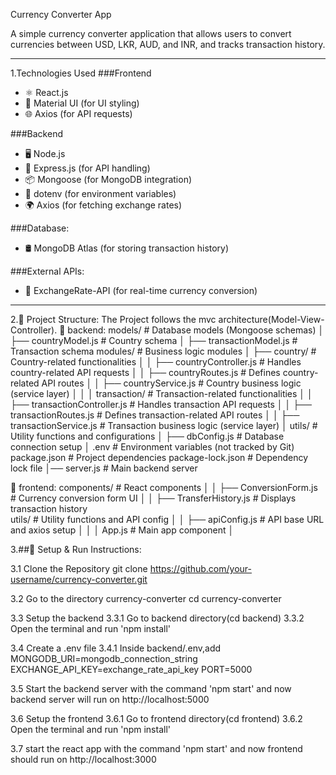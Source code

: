 Currency Converter App  

A simple currency converter application that allows users to convert currencies between USD, LKR, AUD, and INR, and tracks transaction history.

---

1.Technologies Used
###Frontend
- ⚛️ React.js
- 🎨 Material UI (for UI styling)
- 🌐 Axios (for API requests)

###Backend
- 🖥️ Node.js
- 🚀 Express.js (for API handling)
- 📦 Mongoose (for MongoDB integration)
- 🔐 dotenv (for environment variables)
- 🌍 Axios (for fetching exchange rates)

###Database:
- 🛢 MongoDB Atlas (for storing transaction history)

###External APIs:
- 💱 ExchangeRate-API (for real-time currency conversion)

---

2.📂 Project Structure:
The Project follows the mvc architecture(Model-View-Controller).
📂 backend:
models/ # Database models (Mongoose schemas) │ ├── countryModel.js # Country schema │ ├── transactionModel.js # Transaction schema 
modules/ # Business logic modules │ ├── country/ # Country-related functionalities │ │ ├── countryController.js # Handles country-related API requests │ │ ├── countryRoutes.js # Defines country-related API routes │ │ ├── countryService.js # Country business logic (service layer) │ │ │ 
transaction/ # Transaction-related functionalities │ │ ├── transactionController.js # Handles transaction API requests │ │ ├── transactionRoutes.js # Defines transaction-related API routes │ │ ├── transactionService.js # Transaction business logic (service layer) │ 
utils/ # Utility functions and configurations │ ├── dbConfig.js # Database connection setup │ 
.env # Environment variables (not tracked by Git) 
package.json # Project dependencies 
package-lock.json # Dependency lock file │── server.js # Main backend server

📂 frontend:
components/ # React components │ │ ├── ConversionForm.js # Currency conversion form UI │ │ ├── TransferHistory.js # Displays transaction history  
utils/ # Utility functions and API config │ │ ├── apiConfig.js # API base URL and axios setup │ │ │ 
App.js # Main app component │

3.##🔧 Setup & Run Instructions:

3.1 Clone the Repository
    git clone https://github.com/your-username/currency-converter.git

3.2 Go to the directory currency-converter
    cd currency-converter

3.3 Setup the backend
    3.3.1 Go to backend directory(cd backend)
    3.3.2 Open the terminal and run 'npm install'

3.4 Create a .env file
    3.4.1 Inside backend/.env,add
        MONGODB_URI=mongodb_connection_string
        EXCHANGE_API_KEY=exchange_rate_api_key
        PORT=5000

3.5 Start the  backend server with the command 'npm start' and now backend server will run on http://localhost:5000

3.6 Setup the frontend
     3.6.1 Go to frontend directory(cd frontend)
     3.6.2 Open the terminal and run 'npm install'

3.7 start the react app with the command 'npm start' and now frontend should run on http://localhost:3000